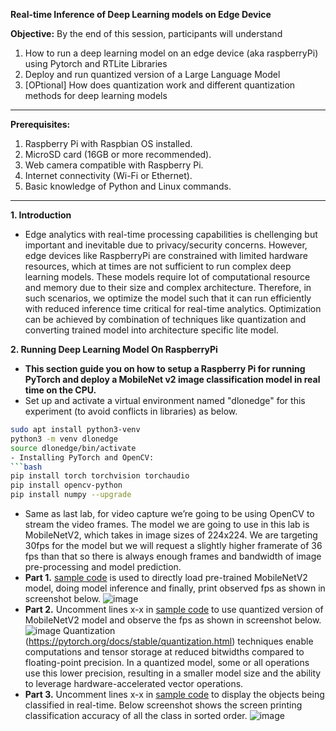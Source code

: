 **Real-time Inference of Deep Learning models on Edge Device**

**Objective:** By the end of this session, participants will understand 
1. How to run a deep learning model on an edge device (aka raspberryPi) using Pytorch and RTLite Libraries
2. Deploy and run quantized version of a Large Language Model
3. [OPtional] How does quantization work and different quantization methods for deep learning models 

---

**Prerequisites:**
1. Raspberry Pi with Raspbian OS installed.
2. MicroSD card (16GB or more recommended).
3. Web camera compatible with Raspberry Pi.
4. Internet connectivity (Wi-Fi or Ethernet).
5. Basic knowledge of Python and Linux commands.

---

**1. Introduction**
- Edge analytics with real-time processing capabilities is chellenging but important and inevitable due to privacy/security concerns. However, edge devices like RaspberryPi are constrained with limited hardware resources, which at times are not sufficient to run complex deep learning models. These models require lot of computational resource and memory due to their size and complex architecture. Therefore, in such scenarios, we optimize the model such that it can run efficiently with reduced inference time critical for real-time analytics. Optimization can be achieved by combination of techniques like quantization and converting trained model into architecture specific lite model. 

**2. Running Deep Learning Model On RaspberryPi**
- **This section guide you on how to setup a Raspberry Pi for running PyTorch and deploy a MobileNet v2 image classification model in real time on the CPU.**
-  Set up and activate a virtual environment named "dlonedge" for this experiment (to avoid conflicts in libraries) as below.
  ```bash
  sudo apt install python3-venv
  python3 -m venv dlonedge
  source dlonedge/bin/activate
- Installing PyTorch and OpenCV:
  ```bash
  pip install torch torchvision torchaudio
  pip install opencv-python
  pip install numpy --upgrade
  ```
- Same as last lab, for video capture we’re going to be using OpenCV to stream the video frames. The model we are going to use in this lab is MobileNetV2, which takes in image sizes of 224x224. We are targeting 30fps for the model but we will request a slightly higher framerate of 36 fps than that so there is always enough frames and bandwidth of image pre-processing and model prediction.
- **Part 1.** [sample code](Codes/mobile_net.py) is used to directly load pre-trained MobileNetV2 model, doing model inference and finally, print observed fps as shown in screenshot below.
![image](https://github.com/drfuzzi/INF2009_VideoAnalytics/assets/52023898/c5987191-27ff-44f9-ac85-d1a673477dc8) 
- **Part 2.** Uncomment lines x-x in [sample code](Codes/mobile_net.py) to use quantized version of MobileNetV2 model and observe the fps as shown in screenshot below.
![image](https://github.com/drfuzzi/INF2009_VideoAnalytics/assets/52023898/c5987191-27ff-44f9-ac85-d1a673477dc8)
Quantization (https://pytorch.org/docs/stable/quantization.html) techniques enable computations and tensor storage at reduced bitwidths compared to floating-point precision. In a quantized model, some or all operations use this lower precision, resulting in a smaller model size and the ability to leverage hardware-accelerated vector operations.
- **Part 3.** Uncomment lines x-x in [sample code](Codes/mobile_net.py) to display the objects being classified in real-time. Below screenshot shows the screen printing classification accuracy of all the class in sorted order.
![image](https://github.com/drfuzzi/INF2009_VideoAnalytics/assets/52023898/c5987191-27ff-44f9-ac85-d1a673477dc8) 
